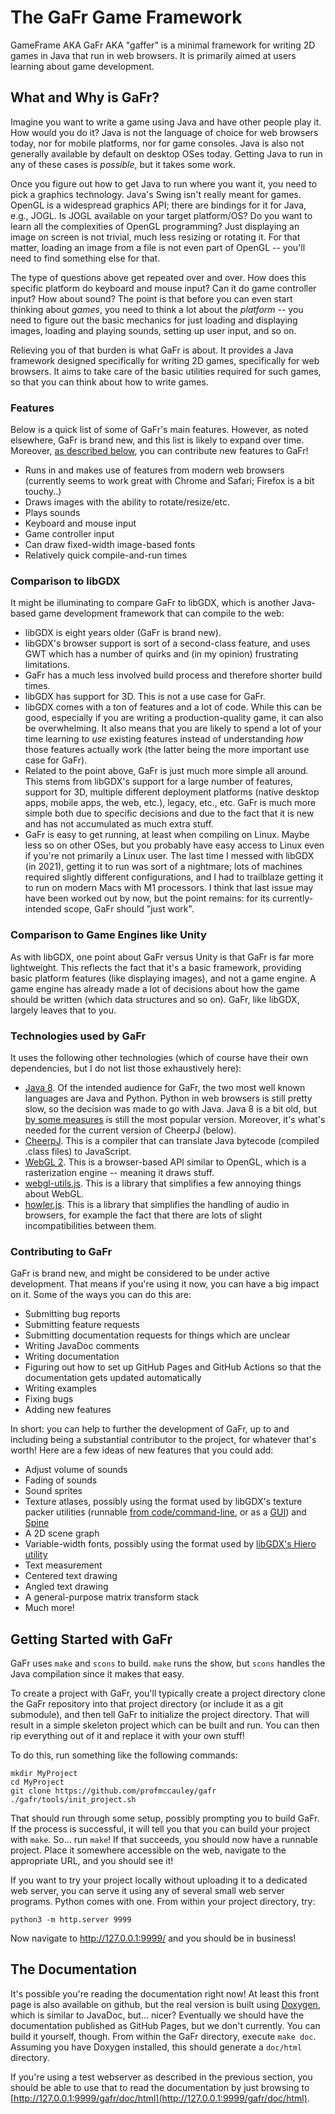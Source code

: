 # The GaFr Game Framework

GameFrame AKA GaFr AKA "gaffer" is a minimal framework for writing 2D games in
Java that run in web browsers.  It is primarily aimed at users learning about
game development.

## What and Why is GaFr?
Imagine you want to write a game using Java and have other people play it.  How
would you do it?  Java is not the language of choice for web browsers today,
nor for mobile platforms, nor for game consoles.  Java is also not generally
available by default on desktop OSes today.  Getting Java to run in any of
these cases is *possible*, but it takes some work.

Once you figure out how to get Java to run where you want it, you need to pick
a graphics technology.  Java's Swing isn't really meant for games.  OpenGL is a
widespread graphics API; there are bindings for it for Java, e.g., JOGL.  Is
JOGL available on your target platform/OS?  Do you want to learn all the
complexities of OpenGL programming?  Just displaying an image on screen is not
trivial, much less resizing or rotating it.  For that matter, loading an image
from a file is not even part of OpenGL -- you'll need to find something else
for that.

The type of questions above get repeated over and over.  How does this specific
platform do keyboard and mouse input?  Can it do game controller input?  How
about sound?  The point is that before you can even start thinking about
*games*, you need to think a lot about the *platform* -- you need to figure out
the basic mechanics for just loading and displaying images, loading and playing
sounds, setting up user input, and so on.

Relieving you of that burden is what GaFr is about.  It provides a Java
framework designed specifically for writing 2D games, specifically for web
browsers.  It aims to take care of the basic utilities required for such games,
so that you can think about how to write games.

### Features
Below is a quick list of some of GaFr's main features.  However, as noted
elsewhere, GaFr is brand new, and this list is likely to expand over time.
Moreover, [as described below](#contributing-to-gafr), you can contribute new
features to GaFr!

- Runs in and makes use of features from modern web browsers (currently seems
  to work great with Chrome and Safari; Firefox is a bit touchy..)
- Draws images with the ability to rotate/resize/etc.
- Plays sounds
- Keyboard and mouse input
- Game controller input
- Can draw fixed-width image-based fonts
- Relatively quick compile-and-run times

### Comparison to libGDX
It might be illuminating to compare GaFr to libGDX, which is another Java-based
game development framework that can compile to the web:

- libGDX is eight years older (GaFr is brand new).
- libGDX's browser support is sort of a second-class feature, and uses GWT
  which has a number of quirks and (in my opinion) frustrating limitations.
- GaFr has a much less involved build process and therefore shorter build times.
- libGDX has support for 3D.  This is not a use case for GaFr.
- libGDX comes with a ton of features and a lot of code.  While this can be
  good, especially if you are writing a production-quality game, it can also
  be overwhelming.  It also means that you are likely to spend a lot of your
  time learning to *use* existing features instead of understanding *how* those
  features actually work (the latter being the more important use case for
  GaFr).
- Related to the point above, GaFr is just much more simple all around.  This
  stems from libGDX's support for a large number of features, support for 3D,
  multiple different deployment platforms (native desktop apps, mobile apps,
  the web, etc.), legacy, etc., etc.  GaFr is much more simple both due to
  specific decisions and due to the fact that it is new and has not
  accumulated as much extra stuff.
- GaFr is easy to get running, at least when compiling on Linux.  Maybe less so
  on other OSes, but you probably have easy access to Linux even if you're not
  primarily a Linux user.  The last time I messed with libGDX (in 2021),
  getting it to run was sort of a nightmare; lots of machines required slightly
  different configurations, and I had to trailblaze getting it to run on modern
  Macs with M1 processors.  I think that last issue may have been worked out by
  now, but the point remains: for its currently-intended scope, GaFr should
  "just work".

### Comparison to Game Engines like Unity
As with libGDX, one point about GaFr versus Unity is that GaFr is far more
lightweight.  This reflects the fact that it's a basic framework, providing
basic platform features (like displaying images), and not a game engine.  A
game engine has already made a lot of decisions about how the game should be
written (which data structures and so on).  GaFr, like libGDX, largely leaves
that to you.

### Technologies used by GaFr
It uses the following other technologies (which of course have their own
dependencies, but I do not list those exhaustively here):

- [Java 8](https://docs.oracle.com/javase/8/docs/api/).  Of the intended
  audience for GaFr, the two most well known languages are Java and Python.
  Python in web browsers is still pretty slow, so the decision was made to go
  with Java.  Java 8 is a bit old, but [by some measures](https://www.infoworld.com/article/3652408/java-8-still-dominates-but-java-17-wave-is-coming-survey.html)
  is still the most popular version.  Moreover, it's what's needed for the
  current version of CheerpJ (below).
- [CheerpJ](https://docs.leaningtech.com/cheerpj/Getting-Started.html).  This
  is a compiler that can translate Java bytecode (compiled .class files) to
  JavaScript.
- [WebGL 2](https://developer.mozilla.org/en-US/docs/Web/API/WebGL_API).  This
  is a browser-based API similar to OpenGL, which is a rasterization engine --
  meaning it draws stuff.
- [webgl-utils.js](https://webgl2fundamentals.org/docs/module-webgl-utils.html).
  This is a library that simplifies a few annoying things about WebGL.
- [howler.js](https://github.com/goldfire/howler.js#core).  This is a library
  that simplifies the handling of audio in browsers, for example the fact that
  there are lots of slight incompatibilities between them.

### Contributing to GaFr
GaFr is brand new, and might be considered to be under active development.
That means if you're using it now, you can have a big impact on it.  Some of
the ways you can do this are:

- Submitting bug reports
- Submitting feature requests
- Submitting documentation requests for things which are unclear
- Writing JavaDoc comments
- Writing documentation
- Figuring out how to set up GitHub Pages and GitHub Actions so that the
  documentation gets updated automatically
- Writing examples
- Fixing bugs
- Adding new features

In short: you can help to further the development of GaFr, up to and including
being a substantial contributor to the project, for whatever that's worth!
Here are a few ideas of new features that you could add:

- Adjust volume of sounds
- Fading of sounds
- Sound sprites
- Texture atlases, possibly using the format used by libGDX's texture packer
  utilities (runnable [from code/command-line](https://libgdx.com/wiki/tools/texture-packer),
  or as a [GUI](https://github.com/crashinvaders/gdx-texture-packer-gui)) and
  [Spine](http://en.esotericsoftware.com/spine-atlas-format)
- A 2D scene graph
- Variable-width fonts, possibly using the format used by
  [libGDX's Hiero utility](https://libgdx.com/wiki/tools/hiero)
- Text measurement
- Centered text drawing
- Angled text drawing
- A general-purpose matrix transform stack
- Much more!

## Getting Started with GaFr
GaFr uses `make` and `scons` to build.  `make` runs the show, but `scons`
handles the Java compilation since it makes that easy.

To create a project with GaFr, you'll typically create a project directory
clone the GaFr repository into that project directory (or include it as
a git submodule), and then tell GaFr to initialize the project directory.
That will result in a simple skeleton project which can be built and run.
You can then rip everything out of it and replace it with your own stuff!

To do this, run something like the following commands:
```
mkdir MyProject
cd MyProject
git clone https://github.com/profmccauley/gafr
./gafr/tools/init_project.sh
```

That should run through some setup, possibly prompting you to build GaFr.
If the process is successful, it will tell you that you can build your
project with `make`.  So... run `make`!  If that succeeds, you should
now have a runnable project.  Place it somewhere accessible on the web,
navigate to the appropriate URL, and you should see it!

If you want to try your project locally without uploading it to a
dedicated web server, you can serve it using any of several small
web server programs.  Python comes with one.  From within your project
directory, try:
```
python3 -m http.server 9999
```

Now navigate to http://127.0.0.1:9999/ and you should be in business!

## The Documentation
It's possible you're reading the documentation right now!  At least this
front page is also available on github, but the real version is built using
[Doxygen](https://doxygen.nl), which is similar to JavaDoc, but... nicer?
Eventually we should have the documentation published as GitHub Pages, but
we don't currently.  You can build it yourself, though.  From within the
GaFr directory, execute `make doc`.  Assuming you have Doxygen installed,
this should generate a `doc/html` directory.

If you're using a test webserver as described in the previous section, you
should be able to use that to read the documentation by just browsing to
[http://127.0.0.1:9999/gafr/doc/html](http://127.0.0.1:9999/gafr/doc/html).
